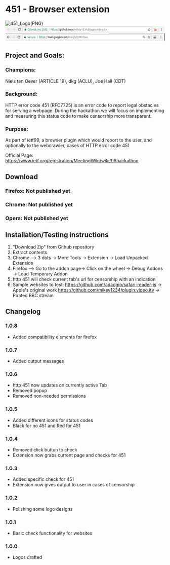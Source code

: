 # 451 - Browser extension
![451_Logo(PNG)](https://raw.githubusercontent.com/codarrenvelvindron/451/master/icons/451/icon_128.png)
![screenshot_451](/screenshots/451_screenshot_chrome.png?raw=true)
## Project and Goals:

### Champions: 
Niels ten Oever (ARTICLE 19), dkg (ACLU), Joe Hall (CDT)
### Background: 
HTTP error code 451 (RFC7725) is an error code to report legal obstacles for serving a webpage. During the hackathon we will focus on implementing and measuring this status code to make censorship more transparent.
### Purpose: 
As part of ietf99, a browser plugin which would report to the user, and optionally to the webcrawler, cases of HTTP error code 451

Official Page: https://www.ietf.org/registration/MeetingWiki/wiki/99hackathon

## Download
### Firefox: Not published yet
### Chrome: Not published yet
### Opera: Not published yet

## Installation/Testing instructions
1. "Download Zip" from Github repository
2. Extract contents
3. Chrome --> 3 dots -> More Tools -> Extension -> Load Unpacked Extension
4. Firefox --> Go to the addon page-> Click on the wheel -> Debug Addons -> Load Temporary Addon
5. http 451 will check current tab's url for censorship with an indication
6. Sample websites to test:
https://github.com/adadgio/safari-reader-js -> Apple's original work
https://github.com/mikey1234/plugin.video.itv -> Pirated BBC stream

## Changelog
### 1.0.8
* Added compatibility elements for firefox

### 1.0.7
* Added output messages

### 1.0.6
* http 451 now updates on currently active Tab
* Removed popup
* Removed non-needed permissions

### 1.0.5
* Added different icons for status codes
* Black for no 451 and Red for 451

### 1.0.4
* Removed click button to check
* Extension now grabs current page and checks for 451

### 1.0.3
* Added specific check for 451
* Extension now gives output to user in cases of censorship

### 1.0.2
* Polishing some logo designs

### 1.0.1 
* Basic check functionality for websites

### 1.0.0
* Logos drafted

